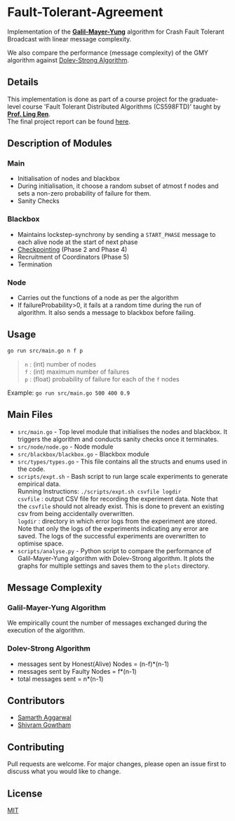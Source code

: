 # Fault-Tolerant-Agreement
Implementation of the [**Galil-Mayer-Yung**](https://ieeexplore.ieee.org/abstract/document/492674) algorithm for Crash Fault Tolerant Broadcast with linear message complexity.

We also compare the performance (message complexity) of the GMY algorithm against [Dolev-Strong Algorithm](https://www.semanticscholar.org/paper/Authenticated-Algorithms-for-Byzantine-Agreement-Dolev-Strong/38c830bf6192d9e83cf6793d01c54032b63bb8f8).

## Details
This implementation is done as part of a course project for the graduate-level course 'Fault Tolerant Distributed Algorithms (CS598FTD)' taught by [**Prof. Ling Ren**](https://sites.google.com/view/renling). \
The final project report can be found [here](http://link_to_report).

## Description of Modules
### Main
+ Initialisation of nodes and blackbox
+ During initialisation, it choose a random subset of atmost f nodes and sets a non-zero probability of failure for them.
+ Sanity Checks

### Blackbox
+ Maintains lockstep-synchrony by sending a `START_PHASE` message to each alive node at the start of next phase
+ [Checkpointing](https://dl.acm.org/doi/10.1145/197917.198082) (Phase 2 and Phase 4)
+ Recruitment of Coordinators (Phase 5)
+ Termination

### Node
+ Carries out the functions of a node as per the algorithm
+ If failureProbability>0, it fails at a random time during the run of algorithm. It also sends a message to blackbox before failing.

## Usage
```bash
go run src/main.go n f p
```
> `n` : (int) number of nodes \
> `f` : (int) maximum number of failures \
> `p` : (float) probability of failure for each of the `f` nodes

Example: ```go run src/main.go 500 400 0.9```

## Main Files
+ `src/main.go` - Top level module that initialises the nodes and blackbox. It triggers the algorithm and conducts sanity checks once it       terminates.
+ `src/node/node.go` - Node module
+ `src/blackbox/blackbox.go` - Blackbox module
+ `src/types/types.go` - This file contains all the structs and enums used in the code.
+ `scripts/expt.sh` - Bash script to run large scale experiments to generate empirical data. \
    Running Instructions: 
    ```./scripts/expt.sh csvfile logdir``` \
    `csvfile` : output CSV file for recording the experiment data. Note that the `csvfile` should not already exist. This is done to prevent an existing csv from being accidentally overwritten. \
    `logdir` : directory in which error logs from the experiment are stored. Note that only the logs of the experiments indicating any error are saved. The logs of the successful experiments are overwritten to optimise space. 
+ `scripts/analyse.py` - Python script to compare the performance of Galil-Mayer-Yung algorithm with Dolev-Strong algorithm. It plots the      graphs for multiple settings and saves them to the `plots` directory.

## Message Complexity
### Galil-Mayer-Yung Algorithm
We empirically count the number of messages exchanged during the execution of the algorithm.
### Dolev-Strong Algorithm
+ messages sent by Honest(Alive) Nodes = (n-f)*(n-1)
+ messages sent by Faulty Nodes = f*(n-1)
+ total messages sent = n*(n-1)

## Contributors
+ [Samarth Aggarwal](https://github.com/samarthaggarwal)
+ [Shivram Gowtham](https://github.com/ShivramIITG)

## Contributing
Pull requests are welcome. For major changes, please open an issue first to discuss what you would like to change.

## License
[MIT](https://choosealicense.com/licenses/mit/)
